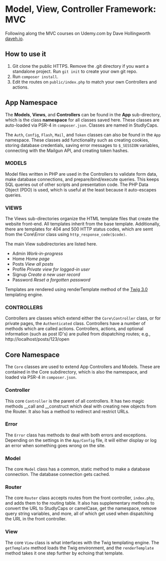 # Model, View, Controller Framework: MVC
Following along the MVC courses on Udemy.com by Dave Hollingworth [daveh.io](daveh.io).

## How to use it
1. Git clone the public HTTPS. Remove the .git directory if you want a standalone project. Run ```git init``` to create your own git repo.
2. Run ```composer install```.
3. Edit the routes on `public/index.php` to match your own Controllers and actions.


## App Namespace
The **Models**, **Views**, and **Controllers** can be found in the **App** sub-directory, which is the class **namespace** for all classes saved here. These classes are auto-loaded via PSR-4 in `composer.json`. Classes are named in StudlyCaps.

The `Auth`, `Config`, `Flash`, `Mail`, and `Token` classes can also be found in the `App` namespace. These classes add functionality such as creating cookies, storing database credentials, saving error messages to `$_SESSION` variables, connecting with the Mailgun API, and creating token hashes.


### MODELS

Model files written in PHP are used in the Controllers to validate form data, make database connections, and prepare/bind/execute queries. This keeps SQL queries out of other scripts and presentation code. The PHP Data Object (PDO) is used, which is useful at the least because it auto-escapes queries.

### VIEWS

The Views sub-directories organize the HTML template files that create the website front-end. All templates inherit from the base template. Additionally, there are templates for 404 and 500 HTTP status codes, which are semt from the Core\Error class using ```http_response_code($code)```.

The main View subdirectories are listed here.
* Admin		*Work-in-progress*
* Home		*Home page*
* Posts		*View all posts*
* Profile	*Private view for logged-in user*
* Signup	*Create a new user record*
* Password	*Reset a forgotten password*

Templates are rendered using renderTemplate method of the [Twig 3.0](https://twig.symfony.com/) templating engine.


### CONTROLLERS

Controllers are classes which extend either the `Core\Controller` class, or for private pages, the `Authenticated` class. Controllers have a number of methods which are called actions. Controllers, actions, and optional information (such as post ID's) are pulled from dispatching routes; e.g., http://localhost/posts/123/open


## Core Namespace

The `Core` classes are used to extend App Controllers and Models. These are contained in the Core subdirectory, which is also the namespace, and loaded via PSR-4 in `composer.json`.

### Controller

This core `Controller` is the parent of all controllers. It has two magic methods __call and __construct which deal with creating new objects from the Router. It also has a method to redirect and restrict URLs.

### Error

The `Error` class has methods to deal with both errors and exceptions. Depending on the settings in the `App/Config` file, it will either display or log an error when something goes wrong on the site.

### Model

The core `Model` class has a common, static method to make a database connection. The database connection gets cached.

### Router

The core `Router` class accepts routes from the front controller, `index.php`, and adds them to the routing table. It also has supplementary methods to convert the URL to StudlyCaps or camelCase, get the namespace, remove query string variables, and more, all of which get used when dispatching the URL in the front controller.

### View

The core `View` class is what interfaces with the Twig templating engine. The `getTemplate` method loads the Twig environment, and the `renderTemplate` method takes it one step further by echoing that template.
